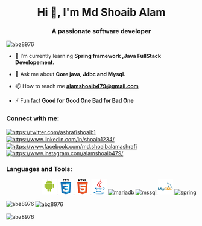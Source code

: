 <h1 align="center">Hi 👋, I'm Md Shoaib Alam</h1>
<h3 align="center">A passionate software developer</h3>

<p align="left"> <img src="https://komarev.com/ghpvc/?username=abz8976&label=Profile%20views&color=0e75b6&style=flat" alt="abz8976" /> </p>

- 🌱 I’m currently learning **Spring framework ,Java FullStack Developement.**

- 💬 Ask me about **Core java, Jdbc and Mysql.**

- 📫 How to reach me **alamshoaib479@gmail.com**

- ⚡ Fun fact **Good for Good One Bad for Bad One**

<h3 align="left">Connect with me:</h3>
<p align="left">
<a href="https://twitter.com/https://twitter.com/ashrafishoaib1" target="blank"><img align="center" src="https://raw.githubusercontent.com/rahuldkjain/github-profile-readme-generator/master/src/images/icons/Social/twitter.svg" alt="https://twitter.com/ashrafishoaib1" height="30" width="40" /></a>
<a href="https://linkedin.com/in/https://www.linkedin.com/in/shoaib1234/" target="blank"><img align="center" src="https://raw.githubusercontent.com/rahuldkjain/github-profile-readme-generator/master/src/images/icons/Social/linked-in-alt.svg" alt="https://www.linkedin.com/in/shoaib1234/" height="30" width="40" /></a>
<a href="https://fb.com/https://www.facebook.com/md.shoaibalamashrafi" target="blank"><img align="center" src="https://raw.githubusercontent.com/rahuldkjain/github-profile-readme-generator/master/src/images/icons/Social/facebook.svg" alt="https://www.facebook.com/md.shoaibalamashrafi" height="30" width="40" /></a>
<a href="https://instagram.com/https://www.instagram.com/alamshoaib479/" target="blank"><img align="center" src="https://raw.githubusercontent.com/rahuldkjain/github-profile-readme-generator/master/src/images/icons/Social/instagram.svg" alt="https://www.instagram.com/alamshoaib479/" height="30" width="40" /></a>
</p>

<h3 align="left">Languages and Tools:</h3>
<p align="right"> <a href="https://developer.android.com" target="_blank" rel="noreferrer"> <img src="https://raw.githubusercontent.com/devicons/devicon/master/icons/android/android-original-wordmark.svg" alt="android" width="40" height="40"/> </a> <a href="https://www.w3schools.com/css/" target="_blank" rel="noreferrer"> <img src="https://raw.githubusercontent.com/devicons/devicon/master/icons/css3/css3-original-wordmark.svg" alt="css3" width="40" height="40"/> </a> <a href="https://www.w3.org/html/" target="_blank" rel="noreferrer"> <img src="https://raw.githubusercontent.com/devicons/devicon/master/icons/html5/html5-original-wordmark.svg" alt="html5" width="40" height="40"/> </a> <a href="https://www.java.com" target="_blank" rel="noreferrer"> <img src="https://raw.githubusercontent.com/devicons/devicon/master/icons/java/java-original.svg" alt="java" width="40" height="40"/> </a> <a href="https://mariadb.org/" target="_blank" rel="noreferrer"> <img src="https://www.vectorlogo.zone/logos/mariadb/mariadb-icon.svg" alt="mariadb" width="40" height="40"/> </a> <a href="https://www.microsoft.com/en-us/sql-server" target="_blank" rel="noreferrer"> <img src="https://www.svgrepo.com/show/303229/microsoft-sql-server-logo.svg" alt="mssql" width="40" height="40"/> </a> <a href="https://www.mysql.com/" target="_blank" rel="noreferrer"> <img src="https://raw.githubusercontent.com/devicons/devicon/master/icons/mysql/mysql-original-wordmark.svg" alt="mysql" width="40" height="40"/> </a> <a href="https://spring.io/" target="_blank" rel="noreferrer"> <img src="https://www.vectorlogo.zone/logos/springio/springio-icon.svg" alt="spring" width="40" height="40"/> </a> </p>

<p><img align="left" src="https://github-readme-stats.vercel.app/api/top-langs?username=abz8976&show_icons=true&locale=en&layout=compact" alt="abz8976" /></p>

<p>&nbsp;<img align="center" src="https://github-readme-stats.vercel.app/api?username=abz8976&show_icons=true&locale=en" alt="abz8976" /></p>

<p><img align="center" src="https://github-readme-streak-stats.herokuapp.com/?user=abz8976&" alt="abz8976" /></p>
